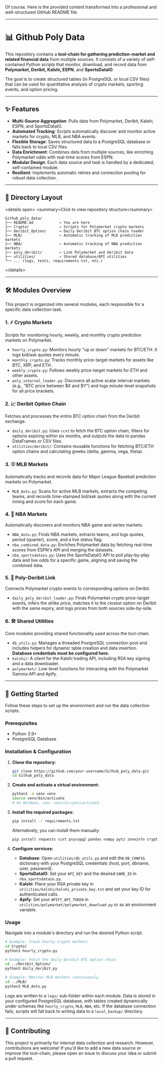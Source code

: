 Of course. Here is the provided content transformed into a professional and well-structured GitHub README file.

-----

# 📊 Github Poly Data

This repository contains a **tool-chain for gathering prediction-market and related financial data** from multiple sources. It consists of a variety of self-contained Python scripts that monitor, download, and record data from **Polymarket, Deribit, Kalshi, ESPN**, and **SportsDataIO**.

The goal is to create structured tables (in PostgreSQL or local CSV files) that can be used for quantitative analysis of crypto markets, sporting events, and option pricing.

-----

## ✨ Features

  * **Multi-Source Aggregation**: Pulls data from Polymarket, Deribit, Kalshi, ESPN, and SportsDataIO.
  * **Automated Tracking**: Scripts automatically discover and monitor active markets for crypto, MLB, and NBA events.
  * **Flexible Storage**: Saves structured data to a PostgreSQL database or falls back to local CSV files.
  * **Data Enrichment**: Combines data from multiple sources, like enriching Polymarket odds with real-time scores from ESPN.
  * **Modular Design**: Each data source and task is handled by a dedicated, self-contained module.
  * **Resilient**: Implements automatic retries and connection pooling for robust data collection.

-----

## 📁 Directory Layout

\<details open\>
\<summary\>Click to view repository structure\</summary\>

```text
Github_poly_data/
├── README.md            ← You are here
├── Crypto/              ← Scripts for Polymarket crypto markets
├── Deribit_Option/      ← Daily Deribit BTC option chain loader
├── MLB/                 ← Automatic tracking of MLB prediction markets
├── NBA/                 ← Automatic tracking of NBA prediction markets
├── poly_deribit/        ← Link Polymarket and Deribit data
├── utilities/           ← Shared database/API utilities
└── ... (logs, tests, requirements.txt, etc.)
```

\</details\>

-----

## 🛠️ Modules Overview

This project is organized into several modules, each responsible for a specific data collection task.

### 1\. ⚡ Crypto Markets

Scripts for monitoring hourly, weekly, and monthly crypto prediction markets on Polymarket.

  * `hourly_crypto.py`: Monitors hourly "up or down" markets for BTC/ETH. It logs bid/ask quotes every minute.
  * `monthly_crypto.py`: Tracks monthly price-target markets for assets like BTC, XRP, and ETH.
  * `weekly_crypto.py`: Follows weekly price-target markets for ETH and other assets.
  * `poly_interval_loader.py`: Discovers all active scalar interval markets (e.g., "BTC price between $X and $Y") and logs minute-level snapshots for all price brackets.

### 2\. 📈 Deribit Option Chain

Fetches and processes the entire BTC option chain from the Deribit exchange.

  * `daily_deribit.py`: Uses `ccxt` to fetch the BTC option chain, filters for options expiring within six months, and outputs the data to pandas DataFrames or CSV files.
  * `utilities/deribit/`: Contains reusable functions for fetching BTC/ETH option chains and calculating greeks (delta, gamma, vega, theta).

### 3\. ⚾ MLB Markets

Automatically tracks and records data for Major League Baseball prediction markets on Polymarket.

  * `MLB_Auto.py`: Scans for active MLB markets, extracts the competing teams, and records time-stamped bid/ask quotes along with the current inning and score for each game.

### 4\. 🏀 NBA Markets

Automatically discovers and monitors NBA game and series markets.

  * `NBA_Auto.py`: Finds NBA markets, extracts teams, and logs quotes, period (quarter), score, and a live status flag.
  * `nba_combined_data.py`: Enriches Polymarket data by fetching real-time scores from ESPN's API and merging the datasets.
  * `nba_sportsdataio.py`: Uses the SportsDataIO API to poll play-by-play data and live odds for a specific game, aligning and saving the combined data.

### 5\. 🔗 Poly-Deribit Link

Connects Polymarket crypto events to corresponding options on Deribit.

  * `daily_poly_deribit_loader.py`: Finds Polymarket crypto price-target events, infers the strike price, matches it to the closest option on Deribit with the same expiry, and logs prices from both sources side-by-side.

### 6\. 🛠️ Shared Utilities

Core modules providing shared functionality used across the tool-chain.

  * `db_utils.py`: Manages a threaded PostgreSQL connection pool and includes helpers for dynamic table creation and data insertion. **Database credentials must be configured here.**
  * `kalshi/`: A client for the Kalshi trading API, including RSA key signing and a data downloader.
  * `polymarket/`: Low-level functions for interacting with the Polymarket Gamma API and Apify.

-----

## 🚀 Getting Started

Follow these steps to set up the environment and run the data collection scripts.

### Prerequisites

  * Python 3.9+
  * PostgreSQL Database

### Installation & Configuration

1.  **Clone the repository:**

    ```bash
    git clone https://github.com/your-username/Github_poly_data.git
    cd Github_poly_data
    ```

2.  **Create and activate a virtual environment:**

    ```bash
    python3 -m venv venv
    source venv/bin/activate
    # On Windows, use: venv\Scripts\activate
    ```

3.  **Install the required packages:**

    ```bash
    pip install -r requirements.txt
    ```

    Alternatively, you can install them manually:

    ```bash
    pip install requests ccxt psycopg2 pandas numpy pytz zoneinfo cryptography apify-client
    ```

4.  **Configure services:**

      * **Database**: Open `utilities/db_utils.py` and edit the `DB_CONFIG` dictionary with your PostgreSQL credentials (host, port, dbname, user, password).
      * **SportsDataIO**: Set your `API_KEY` and the desired `GAME_ID` in `nba_sportsdataio.py`.
      * **Kalshi**: Place your RSA private key in `utilities/kalshi/kalshi_private_key.txt` and set your key ID for authenticated calls.
      * **Apify**: Set your `APIFY_API_TOKEN` in `utilities/polymarket/polymarket_download.py` or as an environment variable.

### Usage

Navigate into a module's directory and run the desired Python script.

```bash
# Example: Track hourly crypto markets
cd Crypto/
python3 hourly_crypto.py

# Example: Fetch the daily Deribit BTC option chain
cd ../Deribit_Option/
python3 daily_deribit.py

# Example: Monitor MLB markets continuously
cd ../MLB/
python3 MLB_Auto.py
```

Logs are written to a `logs/` sub-folder within each module. Data is stored in your configured PostgreSQL database, with tables created dynamically under schemas like `hourly_crypto`, `MLB`, `NBA`, etc. If the database connection fails, scripts will fall back to writing data to a `local_backup/` directory.

-----

## 🤝 Contributing

This project is primarily for internal data collection and research. However, contributions are welcome\! If you'd like to add a new data source or improve the tool-chain, please open an issue to discuss your idea or submit a pull request.
